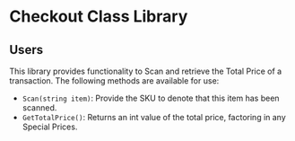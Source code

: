 # Checkout Class Library
## Users
This library provides functionality to Scan and retrieve the Total Price of a transaction. The following methods are available for use:
- `Scan(string item)`: Provide the SKU to denote that this item has been scanned.
- `GetTotalPrice()`: Returns an int value of the total price, factoring in any Special Prices.

